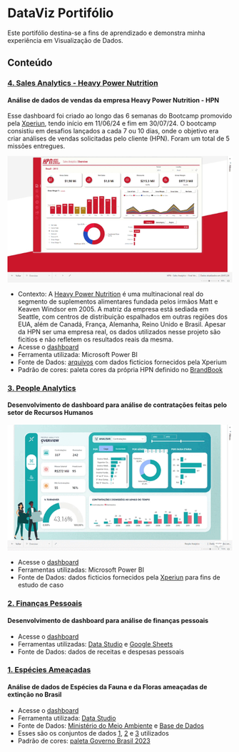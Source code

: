 # DataViz Portifólio
Este portifólio destina-se a fins de aprendizado e demonstra minha experiência em Visualização de Dados.

## Conteúdo
### [4. Sales Analytics - Heavy Power Nutrition](https://github.com/lorrainyisrael/DataViz/tree/main/Bootcamp%20Xperiun%20-%20HPN%20Sales%20Analytics)
#### Análise de dados de vendas da empresa Heavy Power Nutrition - HPN
Esse dashboard foi criado ao longo das 6 semanas do Bootcamp promovido pela [Xperiun](https://www.linkedin.com/school/xperiun/), tendo início em 11/06/24 e fim em 30/07/24. 
O bootcamp consistiu em desafios lançados a cada 7 ou 10 dias, onde o objetivo era criar análises de vendas solicitadas pelo cliente (HPN). Foram um total de 5 missões entregues.

<p align = "center">
  <img src = "Bootcamp Xperiun - HPN Sales Analytics/Sales Analytics.gif">
</p>

* Contexto: A [Heavy Power Nutrition](https://heavypowernutrition.com/) é uma multinacional real do segmento de suplementos alimentares fundada pelos irmãos Matt e Keaven Windsor em 2005. A matriz da empresa está sediada em Seattle, com centros de distribuição espalhados em outras regiões dos EUA, além de Canadá, França, Alemanha, Reino Unido e Brasil. Apesar da HPN ser uma empresa real, os dados utilizados nesse projeto são ficitios e não refletem os resultados reais da mesma.
* Acesse o [dashboard](https://app.powerbi.com/view?r=eyJrIjoiN2Q4YWJiY2QtNDg3Zi00MmZmLWI3MjAtNmRmZWQ2N2UzODQwIiwidCI6ImI5M2Y4MmIwLTZiMTEtNDc0Zi1hNWE0LTc5YTYyNDA0NTQ0YyIsImMiOjl9)
* Ferramenta utilizada: Microsoft Power BI
* Fonte de Dados: [arquivos](https://github.com/lorrainyisrael/DataViz/tree/main/Bootcamp%20Xperiun%20-%20HPN%20Sales%20Analytics/bases) com dados ficticios fornecidos pela Xperium
* Padrão de cores: paleta cores da própria HPN definido no [BrandBook](https://github.com/lorrainyisrael/DataViz/blob/main/Bootcamp%20Xperiun%20-%20HPN%20Sales%20Analytics/layout/BrandBook.pdf)

### [3. People Analytics](https://github.com/lorrainyisrael/DataViz/tree/main/Dashboard%20PBI%20-%20People%20Analytics)
#### Desenvolvimento de dashboard para análise de contratações feitas pelo setor de Recursos Humanos

<p align = "center">
  <img src = "Dashboard PBI - People Analytics/People Analytics - Power BI.gif">
</p>

* Acesse o [dashboard](https://app.powerbi.com/groups/me/reports/5ac38f07-3402-4752-8d1d-9bfb94ef0179?ctid=b93f82b0-6b11-474f-a5a4-79a62404544c&pbi_source=linkShare&bookmarkGuid=b5ab36a3-bf33-4619-b97d-5e8a437b51d2)
* Ferramentas utilizadas: Microsoft Power BI
* Fonte de Dados: dados ficticios fornecidos pela [Xperiun](https://datastudio.google.com/s/vqqyQUkAngA) para fins de estudo de caso

### [2. Finanças Pessoais](https://lookerstudio.google.com/reporting/f2e8ca7e-e860-44eb-884e-2e9a0cb851c0/page/E4JED?s=lIeXXo_JQHM)
#### Desenvolvimento de dashboard para análise de finanças pessoais
* Acesse o [dashboard](https://lookerstudio.google.com/reporting/f2e8ca7e-e860-44eb-884e-2e9a0cb851c0/page/E4JED?s=lIeXXo_JQHM)
* Ferramentas utilizadas: [Data Studio](https://datastudio.withgoogle.com/) e [Google Sheets](https://www.google.com/sheets/about/)
* Fonte de Dados: dados de receitas e despesas pessoais

### [1. Espécies Ameaçadas](https://datastudio.google.com/s/vqqyQUkAngA)
#### Análise de dados de Espécies da Fauna e da Floras ameaçadas de extinção no Brasil
* Acesse o [dashboard](https://datastudio.google.com/s/vqqyQUkAngA)
* Ferramenta utilizada: [Data Studio](https://datastudio.withgoogle.com/)
* Fonte de Dados: [Ministério do Meio Ambiente](dados.mma.gov.br/sv/dataset/especies-ameacadas) e [Base de Dados](basedosdados.org/dataset/br-mma-extincao?bdm_table=fauna_ameacada)
* Esses são os conjuntos de dados [1](./Especies_Ameacadas_Brasil/enriquecimento_de_base.csv), [2](./Especies_Ameacadas_Brasil/fauna_ameacada_2022.csv) e [3](./Especies_Ameacadas_Brasil/flora_ameacada_2022.csv) utilizados
* Padrão de cores: [paleta Governo Brasil 2023](./Especies_Ameacadas_Brasil/paleta_cores_governo.pptx) 

